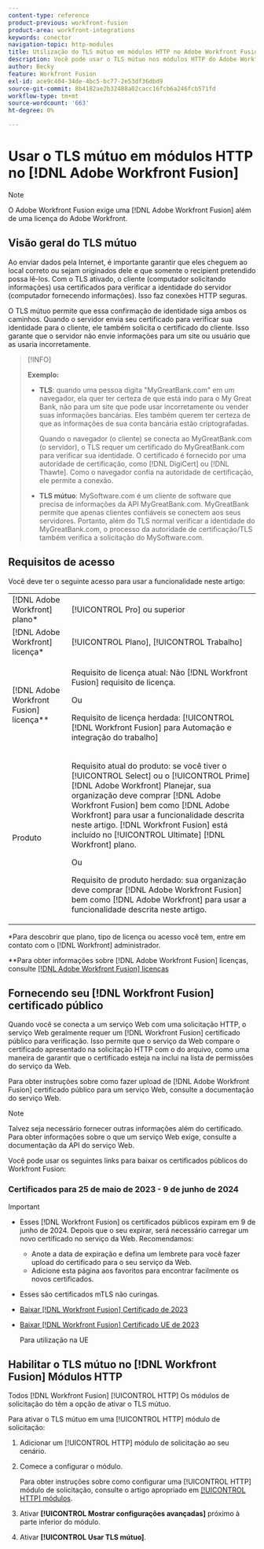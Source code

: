 ```yaml
---
content-type: reference
product-previous: workfront-fusion
product-area: workfront-integrations
keywords: conector
navigation-topic: http-modules
title: Utilização do TLS mútuo em módulos HTTP no Adobe Workfront Fusion
description: Você pode usar o TLS mútuo nos módulos HTTP do Adobe Workfront Fusion, permitindo que ambos os lados da transação de informações verifiquem a identidade do outro.
author: Becky
feature: Workfront Fusion
exl-id: ace9c404-34de-4bc5-bc77-2e53df36dbd9
source-git-commit: 8b4182ae2b32488a02cacc16fcb6a246fcb571fd
workflow-type: tm+mt
source-wordcount: '663'
ht-degree: 0%

---
```


# Usar o TLS mútuo em módulos HTTP no [!DNL Adobe Workfront Fusion]

>[!NOTE]
>
>O Adobe Workfront Fusion exige uma [!DNL Adobe Workfront Fusion] além de uma licença do Adobe Workfront.

## Visão geral do TLS mútuo

Ao enviar dados pela Internet, é importante garantir que eles cheguem ao local correto ou sejam originados dele e que somente o recipient pretendido possa lê-los. Com o TLS ativado, o cliente (computador solicitando informações) usa certificados para verificar a identidade do servidor (computador fornecendo informações). Isso faz conexões HTTP seguras.

O TLS mútuo permite que essa confirmação de identidade siga ambos os caminhos. Quando o servidor envia seu certificado para verificar sua identidade para o cliente, ele também solicita o certificado do cliente. Isso garante que o servidor não envie informações para um site ou usuário que as usaria incorretamente.

>[!INFO]
>
>**Exemplo:**
>
>* **TLS**: quando uma pessoa digita &quot;MyGreatBank.com&quot; em um navegador, ela quer ter certeza de que está indo para o My Great Bank, não para um site que pode usar incorretamente ou vender suas informações bancárias. Eles também querem ter certeza de que as informações de sua conta bancária estão criptografadas.
>
>   Quando o navegador (o cliente) se conecta ao MyGreatBank.com (o servidor), o TLS requer um certificado do MyGreatBank.com para verificar sua identidade. O certificado é fornecido por uma autoridade de certificação, como [!DNL DigiCert] ou [!DNL Thawte]. Como o navegador confia na autoridade de certificação, ele permite a conexão.
>
>* **TLS mútuo**: MySoftware.com é um cliente de software que precisa de informações da API MyGreatBank.com. MyGreatBank permite que apenas clientes confiáveis se conectem aos seus servidores. Portanto, além do TLS normal verificar a identidade do MyGreatBank.com, o processo da autoridade de certificação/TLS também verifica a solicitação do MySoftware.com.

## Requisitos de acesso

Você deve ter o seguinte acesso para usar a funcionalidade neste artigo:

<table style="table-layout:auto"> 
 <col> 
 <col> 
 <tbody> 
  <tr> 
   <td role="rowheader">[!DNL Adobe Workfront] plano*</td> 
   <td> <p>[!UICONTROL Pro] ou superior</p> </td> 
  </tr> 
  <tr data-mc-conditions=""> 
   <td role="rowheader">[!DNL Adobe Workfront] licença*</td> 
   <td> <p>[!UICONTROL Plano], [!UICONTROL Trabalho]</p> </td> 
  </tr> 
  <tr> 
   <td role="rowheader">[!DNL Adobe Workfront Fusion] licença**</td> 
   <td>
   <p>Requisito de licença atual: Não [!DNL Workfront Fusion] requisito de licença.</p>
   <p>Ou</p>
   <p>Requisito de licença herdada: [!UICONTROL [!DNL Workfront Fusion] para Automação e integração do trabalho] </p>
   </td> 
  </tr> 
  <tr> 
   <td role="rowheader">Produto</td> 
   <td>
   <p>Requisito atual do produto: se você tiver o [!UICONTROL Select] ou o [!UICONTROL Prime] [!DNL Adobe Workfront] Planejar, sua organização deve comprar [!DNL Adobe Workfront Fusion] bem como [!DNL Adobe Workfront] para usar a funcionalidade descrita neste artigo. [!DNL Workfront Fusion] está incluído no [!UICONTROL Ultimate] [!DNL Workfront] plano.</p>
   <p>Ou</p>
   <p>Requisito de produto herdado: sua organização deve comprar [!DNL Adobe Workfront Fusion] bem como [!DNL Adobe Workfront] para usar a funcionalidade descrita neste artigo.</p>
   </td> 
  </tr> 
 </tbody> 
</table>

&#42;Para descobrir que plano, tipo de licença ou acesso você tem, entre em contato com o [!DNL Workfront] administrador.

&#42;&#42;Para obter informações sobre [!DNL Adobe Workfront Fusion] licenças, consulte [[!DNL Adobe Workfront Fusion] licenças](../../../workfront-fusion/get-started/license-automation-vs-integration.md)

## Fornecendo seu [!DNL Workfront Fusion] certificado público


Quando você se conecta a um serviço Web com uma solicitação HTTP, o serviço Web geralmente requer um [!DNL Workfront Fusion] certificado público para verificação. Isso permite que o serviço da Web compare o certificado apresentado na solicitação HTTP com o do arquivo, como uma maneira de garantir que o certificado esteja na inclui na lista de permissões do serviço da Web.

Para obter instruções sobre como fazer upload de [!DNL Adobe Workfront Fusion] certificado público para um serviço Web, consulte a documentação do serviço Web.

>[!NOTE]
>
>Talvez seja necessário fornecer outras informações além do certificado. Para obter informações sobre o que um serviço Web exige, consulte a documentação da API do serviço Web.

Você pode usar os seguintes links para baixar os certificados públicos do Workfront Fusion:

### Certificados para 25 de maio de 2023 - 9 de junho de 2024

>[!IMPORTANT]
>
>* Esses [!DNL Workfront Fusion] os certificados públicos expiram em 9 de junho de 2024. Depois que o seu expirar, será necessário carregar um novo certificado no serviço da Web. Recomendamos:
>
>   * Anote a data de expiração e defina um lembrete para você fazer upload do certificado para o seu serviço da Web.
>   * Adicione esta página aos favoritos para encontrar facilmente os novos certificados.
>
>* Esses são certificados mTLS não curingas.

* [Baixar [!DNL Workfront Fusion] Certificado de 2023](/help/quicksilver/workfront-fusion/apps-and-their-modules/http-modules/assets/fusion-prod-eu-mtls-certificate.pem)
* [Baixar [!DNL Workfront Fusion] Certificado UE de 2023](/help/quicksilver/workfront-fusion/apps-and-their-modules/http-modules/assets/fusion-prod-eu-mtls-certificate.pem)

  Para utilização na UE

<!--

### Certificates for November 14, 2022 - July 15, 2023

>[!IMPORTANT]
>
>* These [!DNL Workfront Fusion] public certificates expire on July 15, 2023.
>* These are wildcard mTLS certificates.

* [Download [!DNL Workfront Fusion] Certificate 2023](https://cdn.experience.workfront.com/Documentation/Workfront+Fusion+2.0+public+certificates/app_workfrontfusion_com-jul-15-2023+updated.cer)
* [Download [!DNL Workfront Fusion] EU Certificate 2023](https://cdn.experience.workfront.com/Documentation/Workfront+Fusion/app-eu_workfrontfusion_com-jul-15-2023.cer)

   For use in the EU 

   -->

## Habilitar o TLS mútuo no [!DNL Workfront Fusion] Módulos HTTP

Todos [!DNL Workfront Fusion] [!UICONTROL HTTP] Os módulos de solicitação do têm a opção de ativar o TLS mútuo.

Para ativar o TLS mútuo em uma [!UICONTROL HTTP] módulo de solicitação:

1. Adicionar um [!UICONTROL HTTP] módulo de solicitação ao seu cenário.
1. Comece a configurar o módulo.

   Para obter instruções sobre como configurar uma [!UICONTROL HTTP] módulo de solicitação, consulte o artigo apropriado em [[!UICONTROL HTTP] módulos](../../../workfront-fusion/apps-and-their-modules/http-modules/http-modules-1.md).

1. Ativar **[!UICONTROL Mostrar configurações avançadas]** próximo à parte inferior do módulo.
1. Ativar **[!UICONTROL Usar TLS mútuo]**.

